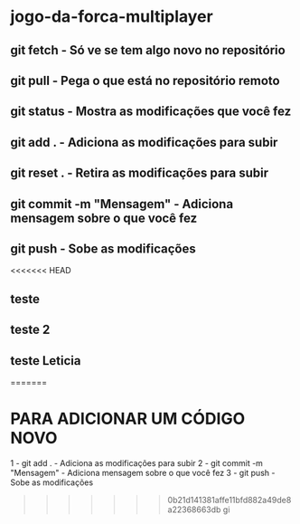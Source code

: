 # jogo-da-forca-multiplayer

## git fetch - Só ve se tem algo novo no repositório
## git pull - Pega o que está no repositório remoto
## git status - Mostra as modificações que você fez
## git add . - Adiciona as modificações para subir
## git reset . - Retira as modificações para subir
## git commit -m "Mensagem" - Adiciona mensagem sobre o que você fez
## git push - Sobe as modificações

<<<<<<< HEAD
## teste
## teste 2
## teste Leticia
=======
# PARA ADICIONAR UM CÓDIGO NOVO
1 - git add . - Adiciona as modificações para subir
2 - git commit -m "Mensagem" - Adiciona mensagem sobre o que você fez
3 - git push - Sobe as modificações
>>>>>>> 0b21d141381affe11bfd882a49de8a22368663db
gi